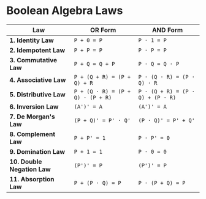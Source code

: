 # Boolean Algebra Laws

| **Law**                  | **OR Form**                          | **AND Form**                          |
|-------------------------|--------------------------------------|---------------------------------------|
| **1. Identity Law**     | `P + 0 = P`                          | `P ⋅ 1 = P`                           |
| **2. Idempotent Law**   | `P + P = P`                          | `P ⋅ P = P`                           |
| **3. Commutative Law**   | `P + Q = Q + P`                      | `P ⋅ Q = Q ⋅ P`                       |
| **4. Associative Law**  | `P + (Q + R) = (P + Q) + R`         | `P ⋅ (Q ⋅ R) = (P ⋅ Q) ⋅ R`          |
| **5. Distributive Law** | `P + (Q ⋅ R) = (P + Q) ⋅ (P + R)`   | `P ⋅ (Q + R) = (P ⋅ Q) + (P ⋅ R)`    |
| **6. Inversion Law**    | `(A')' = A`                          | `(A')' = A`                           |
| **7. De Morgan's Law**  | `(P + Q)' = P' ⋅ Q'`                | `(P ⋅ Q)' = P' + Q'`                 |
| **8. Complement Law**   | `P + P' = 1`                         | `P ⋅ P' = 0`                          |
| **9. Domination Law**   | `P + 1 = 1`                         | `P ⋅ 0 = 0`                          |
| **10. Double Negation Law** | `(P')' = P`                     | `(P')' = P`                           |
| **11. Absorption Law**  | `P + (P ⋅ Q) = P`                   | `P ⋅ (P + Q) = P`                     |
